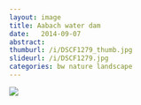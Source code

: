 ```yaml
---
layout: image
title: Aabach water dam
date:   2014-09-07
abstract: 
thumburl: /i/DSCF1279_thumb.jpg
slideurl: /i/DSCF1279.jpg
categories: bw nature landscape
---
```

![]({{site.url}}/i/DSCF1279.jpg)

